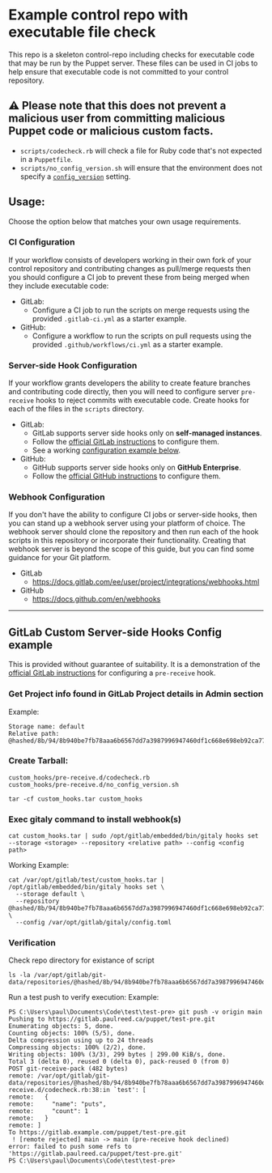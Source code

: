 # Example control repo with executable file check

This repo is a skeleton control-repo including checks for executable code that may be run
by the Puppet server. These files can be used in CI jobs to help ensure that executable code
is not committed to your control repository. 

## ⚠️ Please note that this does not prevent a malicious user from committing malicious Puppet code or malicious custom facts.

- `scripts/codecheck.rb` will check a file for Ruby code that's not expected in a `Puppetfile`.
- `scripts/no_config_version.sh` will ensure that the environment does not specify a [`config_version`](https://www.puppet.com/docs/puppet/latest/config_file_environment.html) setting.


## Usage:

Choose the option below that matches your own usage requirements.

### CI Configuration

If your workflow consists of developers working in their own fork of your control repository and contributing
changes as pull/merge requests then you should configure a CI job to prevent these from being merged when they
include executable code:

- GitLab:
  - Configure a CI job to run the scripts on merge requests using the provided `.gitlab-ci.yml` as a starter example.
- GitHub:
  - Configure a workflow to run the scripts on pull requests using the provided `.github/workflows/ci.yml` as a starter example.

### Server-side Hook Configuration

If your workflow grants developers the ability to create feature branches and contributing code directly,
then you will need to configure server `pre-receive` hooks to reject commits with executable code. Create
hooks for each of the files in the `scripts` directory.

- GitLab:
  - GitLab supports server side hooks only on **self-managed instances**.
  - Follow the [official GitLab instructions](https://docs.gitlab.com/ee/administration/server_hooks.html) to configure them.
  - See a working [configuration example below](#gitlab-custom-server-side-hooks-config-example).
- GitHub:
  - GitHub supports server side hooks only on **GitHub Enterprise**.
  - Follow the [official GitHub instructions](https://docs.github.com/en/enterprise-server@3.12/admin/policies/enforcing-policy-with-pre-receive-hooks/managing-pre-receive-hooks-on-your-instance#creating-pre-receive-hooks) to configure them.

### Webhook Configuration

If you don't have the ability to configure CI jobs or server-side hooks, then you can stand up a webhook
server using your platform of choice. The webhook server should clone the repository and then run each of
the hook scripts in this repository or incorporate their functionality. Creating that webhook server is
beyond the scope of this guide, but you can find some guidance for your Git platform.

- GitLab
  - https://docs.gitlab.com/ee/user/project/integrations/webhooks.html
- GitHub
  - https://docs.github.com/en/webhooks
 
-------

## GitLab Custom Server-side Hooks Config example

This is provided without guarantee of suitability. It is a demonstration of the
[official GitLab instructions](https://docs.gitlab.com/ee/administration/server_hooks.html)
for configuring a `pre-receive` hook.

### Get Project info found in GitLab Project details in Admin section
Example:
```
Storage name: default
Relative path: @hashed/8b/94/8b940be7fb78aaa6b6567dd7a3987996947460df1c668e698eb92ca77e425349.git
```

### Create Tarball:
```
custom_hooks/pre-receive.d/codecheck.rb
custom_hooks/pre-receive.d/no_config_version.sh

tar -cf custom_hooks.tar custom_hooks
```

### Exec gitaly command to install webhook(s)
```
cat custom_hooks.tar | sudo /opt/gitlab/embedded/bin/gitaly hooks set --storage <storage> --repository <relative path> --config <config path>
```
Working Example:
```
cat /var/opt/gitlab/test/custom_hooks.tar | /opt/gitlab/embedded/bin/gitaly hooks set \
  --storage default \
  --repository @hashed/8b/94/8b940be7fb78aaa6b6567dd7a3987996947460df1c668e698eb92ca77e425349.git \
  --config /var/opt/gitlab/gitaly/config.toml
```

### Verification 

Check repo directory for existance of script
```
ls -la /var/opt/gitlab/git-data/repositories/@hashed/8b/94/8b940be7fb78aaa6b6567dd7a3987996947460df1c668e698eb92ca77e425349.git/custom_hooks
```

Run a test push to verify execution: 
Example:
```
PS C:\Users\paul\Documents\Code\test\test-pre> git push -v origin main
Pushing to https://gitlab.paulreed.ca/puppet/test-pre.git
Enumerating objects: 5, done.
Counting objects: 100% (5/5), done.
Delta compression using up to 24 threads
Compressing objects: 100% (2/2), done.
Writing objects: 100% (3/3), 299 bytes | 299.00 KiB/s, done.
Total 3 (delta 0), reused 0 (delta 0), pack-reused 0 (from 0)
POST git-receive-pack (482 bytes)
remote: /var/opt/gitlab/git-data/repositories/@hashed/8b/94/8b940be7fb78aaa6b6567dd7a3987996947460df1c668e698eb92ca77e425349.git/custom_hooks/pre-receive.d/codecheck.rb:38:in `test': [
remote:   {
remote:     "name": "puts",
remote:     "count": 1
remote:   }
remote: ]
To https://gitlab.example.com/puppet/test-pre.git
 ! [remote rejected] main -> main (pre-receive hook declined)
error: failed to push some refs to 'https://gitlab.paulreed.ca/puppet/test-pre.git'
PS C:\Users\paul\Documents\Code\test\test-pre>

```


